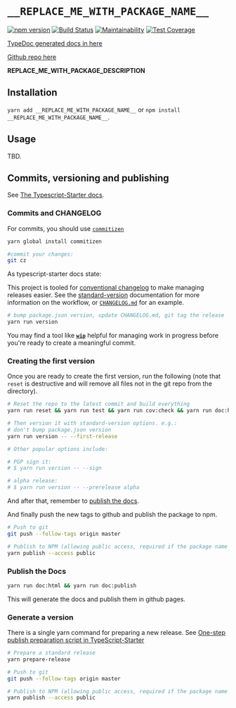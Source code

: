 # `__REPLACE_ME_WITH_PACKAGE_NAME__`

[![npm version](https://badge.fury.io/js/__REPLACE_ME_WITH_PACKAGE_NAME_URL_ENCODED__.svg)](https://badge.fury.io/js/__REPLACE_ME_WITH_PACKAGE_NAME_URL_ENCODED__)
[![Build Status](https://travis-ci.org/__REPLACE_ME_WITH_REPO_NAME__.svg?branch=master)](https://travis-ci.org/__REPLACE_ME_WITH_REPO_NAME__)
[![Maintainability](https://api.codeclimate.com/v1/badges/__REPLACE_ME_WITH_CODECLIMATE_KEY__/maintainability)](https://codeclimate.com/github/__REPLACE_ME_WITH_REPO_NAME__/maintainability)
[![Test Coverage](https://api.codeclimate.com/v1/badges/__REPLACE_ME_WITH_CODECLIMATE_KEY__/test_coverage)](https://codeclimate.com/github/__REPLACE_ME_WITH_REPO_NAME__/test_coverage)

[TypeDoc generated docs in here](https://__REPLACE_ME_WITH_REPO_ACCOUNT__.github.io/__REPLACE_ME_WITH_REPO_NAME_BASE__)

[Github repo here](https://github.com/__REPLACE_ME_WITH_REPO_NAME__)

__REPLACE_ME_WITH_PACKAGE_DESCRIPTION__

## Installation

`yarn add __REPLACE_ME_WITH_PACKAGE_NAME__` or `npm install __REPLACE_ME_WITH_PACKAGE_NAME__`.

## Usage

TBD.

## Commits, versioning and publishing

See [The Typescript-Starter docs](https://github.com/bitjson/typescript-starter#bump-version-update-changelog-commit--tag-release).

### Commits and CHANGELOG

For commits, you should use [`commitizen`](https://github.com/commitizen/cz-cli)

```sh
yarn global install commitizen

#commit your changes:
git cz
```

As typescript-starter docs state:

This project is tooled for [conventional changelog](https://github.com/conventional-changelog/conventional-changelog) to make managing releases easier. See the [standard-version](https://github.com/conventional-changelog/standard-version) documentation for more information on the workflow, or [`CHANGELOG.md`](CHANGELOG.md) for an example.

```sh
# bump package.json version, update CHANGELOG.md, git tag the release
yarn run version
```

You may find a tool like [**`wip`**](https://github.com/bitjson/wip) helpful for managing work in progress before you're ready to create a meaningful commit.

### Creating the first version

Once you are ready to create the first version, run the following (note that `reset` is destructive and will remove all files not in the git repo from the directory).

```sh
# Reset the repo to the latest commit and build everything
yarn run reset && yarn run test && yarn run cov:check && yarn run doc:html

# Then version it with standard-version options. e.g.:
# don't bump package.json version
yarn run version -- --first-release

# Other popular options include:

# PGP sign it:
# $ yarn run version -- --sign

# alpha release:
# $ yarn run version -- --prerelease alpha
```

And after that, remember to [publish the docs](#publish-the-docs).

And finally push the new tags to github and publish the package to npm.

```sh
# Push to git
git push --follow-tags origin master

# Publish to NPM (allowing public access, required if the package name is namespaced like `@somewhere/some-lib`)
yarn publish --access public
```

### Publish the Docs

```sh
yarn run doc:html && yarn run doc:publish
```

This will generate the docs and publish them in github pages.

### Generate a version

There is a single yarn command for preparing a new release. See [One-step publish preparation script in TypeScript-Starter](https://github.com/bitjson/typescript-starter#one-step-publish-preparation-script)

```sh
# Prepare a standard release
yarn prepare-release

# Push to git
git push --follow-tags origin master

# Publish to NPM (allowing public access, required if the package name is namespaced like `@somewhere/some-lib`)
yarn publish --access public
```
